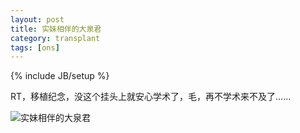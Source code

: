 ```yaml
---
layout: post
title: 实妹相伴的大泉君
category: transplant
tags: [ons]
---
```

{% include JB/setup %}

RT，移植纪念，没这个挂头上就安心学术了，毛，再不学术来不及了……

![实妹相伴的大泉君](http://skydblog.appspot.com/media/aghza3lkYmxvZ3INCxIFTWVkaWEYqcACDA/screenshot6.jpg)

